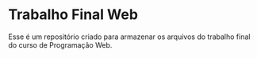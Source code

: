 # Trabalho Final Web
Esse é um repositório criado para armazenar os arquivos do trabalho final do curso de Programação Web.

